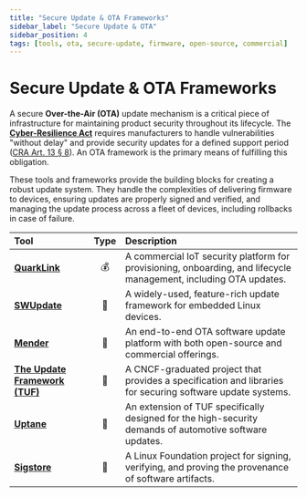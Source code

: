 ```yaml
---
title: "Secure Update & OTA Frameworks"
sidebar_label: "Secure Update & OTA"
sidebar_position: 4
tags: [tools, ota, secure-update, firmware, open-source, commercial]
---
```

# Secure Update & OTA Frameworks

A secure **Over-the-Air (OTA)** update mechanism is a critical piece of infrastructure for maintaining product security throughout its lifecycle. The **[Cyber-Resilience Act](../standards/cra-overview.md)** requires manufacturers to handle vulnerabilities "without delay" and provide security updates for a defined support period ([CRA Art. 13 § 8][cra_art13]). An OTA framework is the primary means of fulfilling this obligation.

These tools and frameworks provide the building blocks for creating a robust update system. They handle the complexities of delivering firmware to devices, ensuring updates are properly signed and verified, and managing the update process across a fleet of devices, including rollbacks in case of failure.

| Tool | Type | Description |
| :--- | :--: | :---------- |
| [**QuarkLink**](https://www.cryptoquantique.com/products/quarklink) | 💰 | A commercial IoT security platform for provisioning, onboarding, and lifecycle management, including OTA updates. |
| [**SWUpdate**](https://sbabic.github.io/swupdate/) | 🐙 | A widely-used, feature-rich update framework for embedded Linux devices. |
| [**Mender**](https://mender.io/) | 🐙 | An end-to-end OTA software update platform with both open-source and commercial offerings. |
| [**The Update Framework (TUF)**](https://theupdateframework.io/) | 🐙 | A CNCF-graduated project that provides a specification and libraries for securing software update systems. |
| [**Uptane**](https://uptane.github.io/) | 🐙 | An extension of TUF specifically designed for the high-security demands of automotive software updates. |
| [**Sigstore**](https://www.sigstore.dev/) | 🐙 | A Linux Foundation project for signing, verifying, and proving the provenance of software artifacts. | 

<!-- Citations -->
[cra_art13]: https://eur-lex.europa.eu/legal-content/EN/TXT/?uri=CELEX:02024R2847-20241120#art_13 "CRA Article 13 – Obligations of manufacturers"
